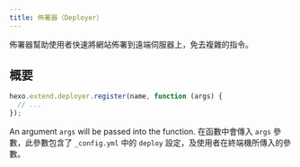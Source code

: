 ```yaml
---
title: 佈署器（Deployer）
---
```


佈署器幫助使用者快速將網站佈署到遠端伺服器上，免去複雜的指令。

## 概要

```js
hexo.extend.deployer.register(name, function (args) {
  // ...
});
```

An argument `args` will be passed into the function. 在函數中會傳入 `args` 參數，此參數包含了 `_config.yml` 中的 `deploy` 設定，及使用者在終端機所傳入的參數。

